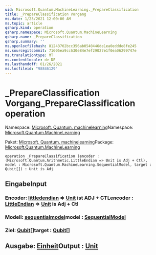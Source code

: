 ```yaml
---
uid: Microsoft.Quantum.MachineLearning._PrepareClassification
title: _PrepareClassification Vorgang
ms.date: 1/23/2021 12:00:00 AM
ms.topic: article
qsharp.kind: operation
qsharp.namespace: Microsoft.Quantum.MachineLearning
qsharp.name: _PrepareClassification
qsharp.summary: ''
ms.openlocfilehash: 81243702bcc356ab0540446de1ea0eddde8fe245
ms.sourcegitcommit: 71605ea9cc630e84e7ef29027e1f0ea06299747e
ms.translationtype: MT
ms.contentlocale: de-DE
ms.lasthandoff: 01/26/2021
ms.locfileid: "98846129"
---
```

# <a name="_prepareclassification-operation"></a><span data-ttu-id="50d75-102">_PrepareClassification Vorgang</span><span class="sxs-lookup"><span data-stu-id="50d75-102">_PrepareClassification operation</span></span>

<span data-ttu-id="50d75-103">Namespace: [Microsoft. Quantum. machinelearning](xref:Microsoft.Quantum.MachineLearning)</span><span class="sxs-lookup"><span data-stu-id="50d75-103">Namespace: [Microsoft.Quantum.MachineLearning](xref:Microsoft.Quantum.MachineLearning)</span></span>

<span data-ttu-id="50d75-104">Paket: [Microsoft. Quantum. machinelearning](https://nuget.org/packages/Microsoft.Quantum.MachineLearning)</span><span class="sxs-lookup"><span data-stu-id="50d75-104">Package: [Microsoft.Quantum.MachineLearning](https://nuget.org/packages/Microsoft.Quantum.MachineLearning)</span></span>




```qsharp
operation _PrepareClassification (encoder : (Microsoft.Quantum.Arithmetic.LittleEndian => Unit is Adj + Ctl), model : Microsoft.Quantum.MachineLearning.SequentialModel, target : Qubit[]) : Unit is Adj
```


## <a name="input"></a><span data-ttu-id="50d75-105">Eingabe</span><span class="sxs-lookup"><span data-stu-id="50d75-105">Input</span></span>

### <a name="encoder--littleendian--unit--is-adj--ctl"></a><span data-ttu-id="50d75-106">Encoder: [littledendian](xref:Microsoft.Quantum.Arithmetic.LittleEndian) => [Unit](xref:microsoft.quantum.lang-ref.unit)  ist ADJ + CTL</span><span class="sxs-lookup"><span data-stu-id="50d75-106">encoder : [LittleEndian](xref:Microsoft.Quantum.Arithmetic.LittleEndian) => [Unit](xref:microsoft.quantum.lang-ref.unit)  is Adj + Ctl</span></span>




### <a name="model--sequentialmodel"></a><span data-ttu-id="50d75-107">Modell: [sequentialmodel](xref:Microsoft.Quantum.MachineLearning.SequentialModel)</span><span class="sxs-lookup"><span data-stu-id="50d75-107">model : [SequentialModel](xref:Microsoft.Quantum.MachineLearning.SequentialModel)</span></span>




### <a name="target--qubit"></a><span data-ttu-id="50d75-108">Ziel: [Qubit](xref:microsoft.quantum.lang-ref.qubit)[]</span><span class="sxs-lookup"><span data-stu-id="50d75-108">target : [Qubit](xref:microsoft.quantum.lang-ref.qubit)[]</span></span>





## <a name="output--unit"></a><span data-ttu-id="50d75-109">Ausgabe: [Einheit](xref:microsoft.quantum.lang-ref.unit)</span><span class="sxs-lookup"><span data-stu-id="50d75-109">Output : [Unit](xref:microsoft.quantum.lang-ref.unit)</span></span>


